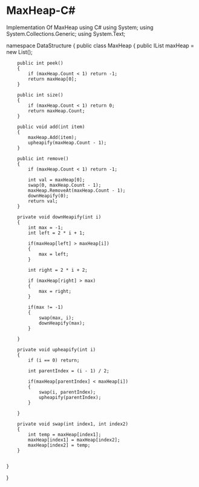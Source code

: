 # MaxHeap-C#
Implementation Of MaxHeap using C#
using System;
using System.Collections.Generic;
using System.Text;

namespace DataStructure
{
    public class MaxHeap
    {
        public IList<int> maxHeap = new List<int>();

        public int peek()
        {
            if (maxHeap.Count < 1) return -1;
            return maxHeap[0];
        }

        public int size()
        {
            if (maxHeap.Count < 1) return 0;
            return maxHeap.Count;
        }

        public void add(int item)
        {
            maxHeap.Add(item);
            upheapify(maxHeap.Count - 1);
        }

        public int remove()
        {
            if (maxHeap.Count < 1) return -1;

            int val = maxHeap[0];
            swap(0, maxHeap.Count - 1);
            maxHeap.RemoveAt(maxHeap.Count - 1);
            downHeapify(0);
            return val;
        }

        private void downHeapify(int i)
        {
            int max = -1;
            int left = 2 * i + 1;
            
            if(maxHeap[left] > maxHeap[i])
            {
                max = left;
            }

            int right = 2 * i + 2;

            if (maxHeap[right] > max)
            {
                max = right;
            }

            if(max != -1)
            {
                swap(max, i);
                downHeapify(max);
            }

        }

        private void upheapify(int i)
        {
            if (i == 0) return;

            int parentIndex = (i - 1) / 2;

            if(maxHeap[parentIndex] < maxHeap[i])
            {
                swap(i, parentIndex);
                upheapify(parentIndex);
            }

        }

        private void swap(int index1, int index2)
        {
            int temp = maxHeap[index1];
            maxHeap[index1] = maxHeap[index2];
            maxHeap[index2] = temp;
        }


    }
}
